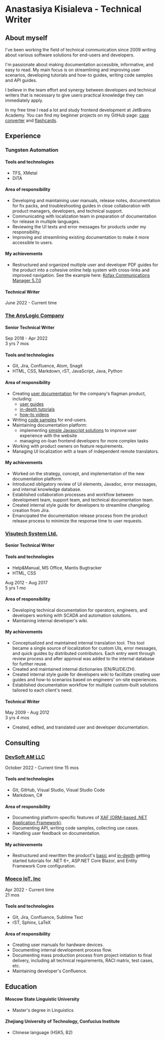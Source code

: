 # Anastasiya Kisialeva - Technical Writer

## About myself

I've been working the field of technical communication since 2009 writing about various software solutions for end-users and developers.  

I'm passionate about making documentation accessible, informative, and easy to read. My main focus is on streamlining and improving user scenarios, developing tutorials and how-to guides, writing code samples and API guides.  

I believe in the team effort and synergy between developers and technical writers that is necessary to give users practical knowledge they can immediately apply.  

In my free time I read a lot and study frontend development at JetBrains Academy. You can find my beginner projects on my GitHub page: [case converter](https://github.com/anastasiakiseleva/case-converter) and [flashcards](https://github.com/anastasiakiseleva/Flashcards).

## Experience

### Tungsten Automation

#### Tools and technologies
- TFS, XMetal
- DITA

#### Area of responsibility
- Developing and maintaining user manuals, release notes, documentation for fix packs, and troubleshooting guides in close collaboration with product managers, developers, and technical support.
- Communicating with localization team in preparation of documentation for release  in multiple languages.
- Reviewing the UI texts and error messages for products under my responsibility.
- Improving and streamlining existing documentation to make it more accessible to users.

#### My achievements

- Restructured and organized multiple user and developer PDF guides for the product into a cohesive online help system with cross-links and improved navigation. See the example here: [Kofax Communications Manager 5.7.0](https://docshield.kofax.com/Portal/Products/en_US/KCM/5.7.0-1ggsd49p37/KCM.htm)

#### Technical Writer

June 2022 - Current time

### [The AnyLogic Company](https://www.anylogic.com/)

#### Senior Technical Writer

Sep 2018 - Apr 2022  
3 yrs 7 mos

#### Tools and technologies
- Git, Jira, Confluence, Atom, Snagit
- HTML, CSS, Markdown, rST, JavaScript, Java, Python

#### Area of responsibility
- Creating [user documentation](https://www.anylogic.help) for the company's flagman product, including:
    - [user guides](https://anylogic.help/library-reference-guides/material-handling-library/custom-routing.html)
    - [in-depth tutorials](https://anylogic.help/tutorials/material-handling/index.html)
    - [how-to videos](https://www.youtube.com/playlist?list=PLUJJN9tmVTj1czFMt9IKi6wge9GnmMTN3)
- Writing [code samples](https://anylogic.help/library-reference-guides/material-handling-library/custom-routing.html) for end-users.
- Maintaining documentation platform:
    - implementing [simple Javascript solutions](https://anylogic.help/9/toolbar.html) to improve user experience with the website
    - managing on-loan frontend developers for more complex tasks
- Working with product owners on feature requirements.
- Managing UI localization with a team of independent remote translators.

#### My achievements
- Worked on the strategy, concept, and implementation of the new documentation platform.
- Introduced obligatory review of UI elements, Javadoc, error messages, and internal knowledge database.
- Established collaboration processes and workflow between development team, support team, and technical documentation team.
- Created internal style guide for developers to streamline changelog creation from Jira.
- Emancipated the documentation release process from the product release process to minimize the response time to user requests.

### [Visutech System Ltd.](https://visutechsystem.by/en)

#### Senior Technical Writer

#### Tools and technologies
- Help&Manual, MS Office, Mantis Bugtracker
- HTML, CSS

Aug 2012 - Aug 2017  
5 yrs 1 mo

#### Area of responsibility
- Developing technical documentation for operators, engineers, and developers working with SCADA and automation solutions.
- Maintaining internal developer's wiki.

#### My achievements
- Conceptualized and maintained internal translation tool. This tool became a single source of localization for custom UIs, error messages, and quick guides by distributed contributors. Each entry went through review process and after approval was added to the internal database for further reuse.
- Created and maintained internal dictionaries (EN/RU/DE/ZH).
- Created internal style guide for developers wiki to facilitate creating user guides and how-to scenarios based on engineers' on-site experiences.
- Established documentation workflow for multiple custom-built solutions tailored to each client's need.

#### Technical Writer

May 2009 - Aug 2012  
3 yrs 4 mos

- Created, edited, and translated user and developer documentation.

## Consulting

### [DevSoft AM LLC](https://www.devexpress.com)

October 2022 - Current time
15 mos

#### Tools and technologies
- Git, GitHub, Visual Studio, Visual Studio Code
- Markdown, C#

#### Area of responsibility
- Documenting platform-specific features of [XAF (ORM-based .NET Application Framework)](https://docs.devexpress.com/eXpressAppFramework/112670/expressapp-framework).
- Documenting API, writing code samples, collecting use cases.
- Handling user feedback on documentation.

#### My achievements
- Restructured and rewritten the product's [basic](https://docs.devexpress.com/eXpressAppFramework/401943/getting-started/basic-tutorial-blazor) and [in-depth](https://docs.devexpress.com/eXpressAppFramework/402125/getting-started/in-depth-tutorial-blazor) getting started tutorials for .NET 6+, ASP.NET Core Blazor, and Entity Framework Core configuration.

### [Moeco IoT, Inc](https://moeco.io/)

Apr 2022 - Current time  
21 mos

#### Tools and technologies
- Git, Jira, Confluence, Sublime Text
- rST, Sphinx, LaTeX

#### Area of responsibility
- Creating user manuals for hardware devices.
- Documenting internal development process flow.
- Documenting mass production process from project initiation to final delivery, including all technical requirements, RACI matrix, test cases, etc.
- Maintaining developer's Confluence.

## Education

#### Moscow State Linguistic University
- Master's degree in Linguistics

#### Zhejiang University of Technology, Confucius Institute
- Chinese language (HSK5, B2)

